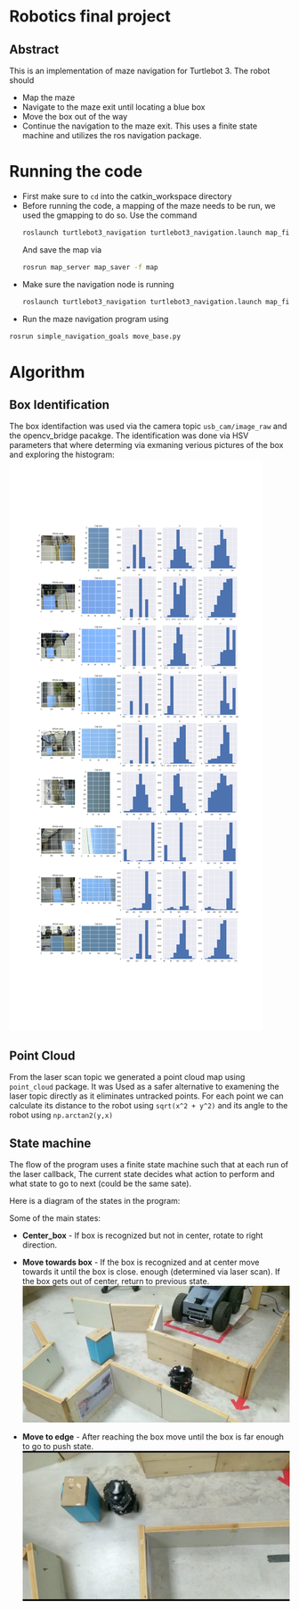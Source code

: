 # Robotics final project
## Abstract
This is an implementation of maze navigation for Turtlebot 3. The robot should
* Map the maze
* Navigate to the maze exit until locating a blue box
* Move the box out of the way
* Continue the navigation to the maze exit.
This uses a finite state machine and utilizes the ros navigation package.

# Running the code
* First make sure to `cd` into the catkin_workspace directory
* Before running the code, a mapping of the maze needs to be run, we used the gmapping to do so. Use the command
  ```bash
  roslaunch turtlebot3_navigation turtlebot3_navigation.launch map_file:=$HOME/map.yaml
  ```
  And save the map via
  ```bash
  rosrun map_server map_saver -f map
  ```
* Make sure the navigation node is running
  ```bash
  roslaunch turtlebot3_navigation turtlebot3_navigation.launch map_file:=$HOME/map.yaml
  ```
* Run the maze navigation program using
 ```bash
 rosrun simple_navigation_goals move_base.py
 ```
 
 # Algorithm
 ## Box Identification
 The box identifaction was used via the camera topic `usb_cam/image_raw` and the opencv_bridge pacakge.
 The identification was done via HSV parameters that where determing via exmaning verious pictures of the box
 and exploring the histogram:
 ![alt text](hists.png "move wowards")
 
 ## Point Cloud
 From the laser scan topic we generated a point cloud map using `point_cloud` package. It was
 Used as a safer alternative to examening the laser topic directly as it eliminates untracked points.
 For each point we can calculate its distance to the robot using `sqrt(x^2 + y^2)` and its angle to the robot using
 `np.arctan2(y,x)`
 
 ## State machine
 The flow of the program uses a finite state machine such that at each run of the laser callback,
 The current state decides what action to perform and what state to go to next (could be the same sate).
 
 Here is a diagram of the states in the program:
 
Some of the main states:
* **Center_box** - If box is recognized but not in center, rotate to right direction.
* **Move towards box** - If the box is  recognized and at center move towards it until the box is close. 
                         enough (determined via laser scan). If the box gets out of center, return to previous state.
                      ![alt text](robot2.jpeg "nvt")   
  
* **Move to edge** - After reaching the box move until the box is far enough to go to push state.
![alt text](robot1.jpeg "move wowards")
